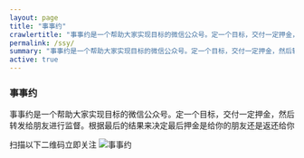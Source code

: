 ```yaml
---
layout: page
title: "事事约"
crawlertitle: "事事约是一个帮助大家实现目标的微信公众号。定一个目标，交付一定押金，然后转发给朋友进行监督。根据最后的结果来决定最后押金是给你的朋友还是返还给你"
permalink: /ssy/
summary: "事事约是一个帮助大家实现目标的微信公众号。定一个目标，交付一定押金，然后转发给朋友进    行监督。根据最后的结果来决定最后押金是给你的朋友还是返还给你"
active: true
---
```


### 事事约

事事约是一个帮助大家实现目标的微信公众号。定一个目标，交付一定押金，然后转发给朋友进行监督。根据最后的结果来决定最后押金是给你的朋友还是返还给你

扫描以下二维码立即关注
<img alt="事事约" title="事事约" style="width=50%;"  src="{{ site.images }}/ssy.jpg" />
